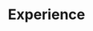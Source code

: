 ---
# An instance of the Experience widget.
# Documentation: https://wowchemy.com/docs/page-builder/
widget: experience

# This file represents a page section.
headless: true

# Order that this section appears on the page.
weight: 40

title: Experience
subtitle:

# Date format for experience
#   Refer to https://wowchemy.com/docs/customization/#date-format
date_format: Jan 2006

# Experiences.
#   Add/remove as many `experience` items below as you like.
#   Required fields are `title`, `company`, and `date_start`.
#   Leave `date_end` empty if it's your current employer.
#   Begin multi-line descriptions with YAML's `|2-` multi-line prefix.

experience:

  - title: Research Assistant
    company: University Duisburg-Essen
    company_url: ''
    location: Germany
    date_start: '2020-11-01'
    date_end: '2021-02-01'
    description: |2-
        Responsibilities include:
        
        * Project Planning
        * Experiment Implementation
        * Data Analysis
        
  - title: Research Intern
    company: Technical University Dortmund
    company_url: ''
    location: Germany
    date_start: '2020-02-01'
    date_end: '2020-05-01'
    description: Research Internship in Social, Organizational and Work Psychology

  - title: Research Intern
    company: University Duisburg-Essen
    company_url: ''
    location: Germany
    date_start: '2019-06-01'
    date_end: '2019-09-01'
    description: Research Internship in Social Psychology

---